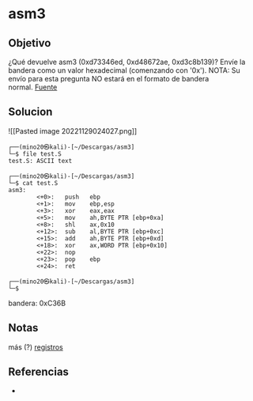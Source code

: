 # asm3
## Objetivo
¿Qué devuelve asm3 (0xd73346ed, 0xd48672ae, 0xd3c8b139)? Envíe la bandera como un valor hexadecimal (comenzando con '0x'). NOTA: Su envío para esta pregunta NO estará en el formato de bandera normal. [Fuente](https://jupiter.challenges.picoctf.org/static/17c5620fcffa388fe518d31cb4dd99a0/test.S)

## Solucion
![[Pasted image 20221129024027.png]]

```shell
┌──(mino20㉿kali)-[~/Descargas/asm3]
└─$ file test.S
test.S: ASCII text

┌──(mino20㉿kali)-[~/Descargas/asm3]
└─$ cat test.S
asm3:
        <+0>:   push   ebp
        <+1>:   mov    ebp,esp
        <+3>:   xor    eax,eax
        <+5>:   mov    ah,BYTE PTR [ebp+0xa]
        <+8>:   shl    ax,0x10
        <+12>:  sub    al,BYTE PTR [ebp+0xc]
        <+15>:  add    ah,BYTE PTR [ebp+0xd]
        <+18>:  xor    ax,WORD PTR [ebp+0x10]
        <+22>:  nop
        <+23>:  pop    ebp
        <+24>:  ret    

┌──(mino20㉿kali)-[~/Descargas/asm3]
└─$
```

bandera: 0xC36B

## Notas
más (?) [registros](https://wiki.skullsecurity.org/index.php?title=Registers)

## Referencias
- []()